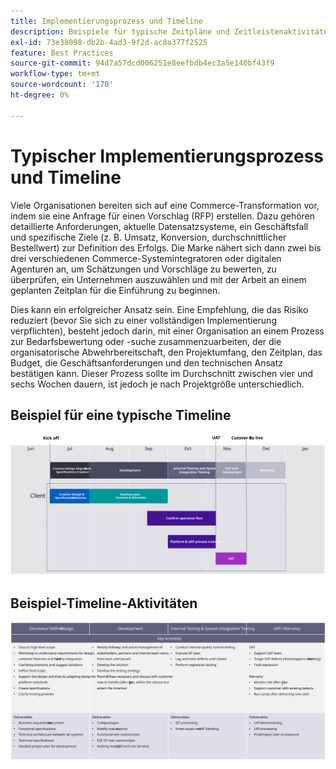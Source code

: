 ```yaml
---
title: Implementierungsprozess und Timeline
description: Beispiele für typische Zeitpläne und Zeitleistenaktivitäten der Adobe Commerce-Implementierung.
exl-id: 73e38098-db2b-4ad3-9f2d-ac8a377f2525
feature: Best Practices
source-git-commit: 94d7a57dcd006251e8eefbdb4ec3a5e140bf43f9
workflow-type: tm+mt
source-wordcount: '170'
ht-degree: 0%

---
```



# Typischer Implementierungsprozess und Timeline

Viele Organisationen bereiten sich auf eine Commerce-Transformation vor, indem sie eine Anfrage für einen Vorschlag (RFP) erstellen. Dazu gehören detaillierte Anforderungen, aktuelle Datensatzsysteme, ein Geschäftsfall und spezifische Ziele (z. B. Umsatz, Konversion, durchschnittlicher Bestellwert) zur Definition des Erfolgs. Die Marke nähert sich dann zwei bis drei verschiedenen Commerce-Systemintegratoren oder digitalen Agenturen an, um Schätzungen und Vorschläge zu bewerten, zu überprüfen, ein Unternehmen auszuwählen und mit der Arbeit an einem geplanten Zeitplan für die Einführung zu beginnen.

Dies kann ein erfolgreicher Ansatz sein. Eine Empfehlung, die das Risiko reduziert (bevor Sie sich zu einer vollständigen Implementierung verpflichten), besteht jedoch darin, mit einer Organisation an einem Prozess zur Bedarfsbewertung oder -suche zusammenzuarbeiten, der die organisatorische Abwehrbereitschaft, den Projektumfang, den Zeitplan, das Budget, die Geschäftsanforderungen und den technischen Ansatz bestätigen kann. Dieser Prozess sollte im Durchschnitt zwischen vier und sechs Wochen dauern, ist jedoch je nach Projektgröße unterschiedlich.

## Beispiel für eine typische Timeline

![Beispiel für eine Timeline zur typischen Commerce-Implementierung](../../assets/playbooks/timeline-example.svg)

## Beispiel-Timeline-Aktivitäten

![Beispielaktivitäten der Commerce-Implementierungszeitleiste](../../assets/playbooks/timeline-activities-example.svg)

